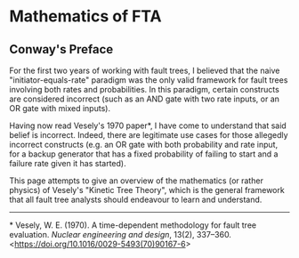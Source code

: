 # Mathematics of FTA


## Conway's Preface

For the first two years of working with fault trees,
I believed that the naive "initiator-equals-rate" paradigm
was the only valid framework
for fault trees involving both rates and probabilities.
In this paradigm, certain constructs are considered incorrect
(such as an AND gate with two rate inputs, or an OR gate with mixed inputs).

Having now read Vesely's 1970 paper\*,
I have come to understand that said belief is incorrect.
Indeed, there are legitimate use cases for those allegedly incorrect constructs
(e.g. an OR gate with both probability and rate input,
for a backup generator that has a fixed probability of failing to start
and a failure rate given it has started).

This page attempts to give an overview of the mathematics (or rather physics)
of Vesely's "Kinetic Tree Theory", which is the general framework
that all fault tree analysts should endeavour to learn and understand.

---

\* Vesely, W. E. (1970).
A time-dependent methodology for fault tree evaluation.
<cite>Nuclear engineering and design</cite>, 13(2), 337–360.
<<https://doi.org/10.1016/0029-5493(70)90167-6>>
